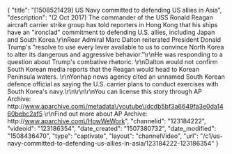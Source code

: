 {
    "title": "[1508521429] US Navy committed to defending US allies in Asia",
    "description": "(2 Oct 2017) The commander of the USS Ronald Reagan aircraft carrier strike group has told reporters in Hong Kong that his ships have an \"ironclad\" commitment to defending U.S. allies, including Japan and South Korea.\r\nRear Admiral Marc Dalton reiterated President Donald Trump's \"resolve to use every lever available to us to convince North Korea to alter its dangerous and aggressive behavior.\"\r\nHe was responding to a question about Trump's combative rhetoric. \r\nDalton would not confirm South Korean media reports that the Reagan would head to Korean Peninsula waters. \r\nYonhap news agency cited an unnamed South Korean defence official as saying the U.S. carrier plans to conduct exercises with South Korea's navy.\r\n\r\n\r\nYou can license this story through AP Archive: http:\/\/www.aparchive.com\/metadata\/youtube\/dcdb5bf3a6649fa3e0da1460bebc2af5 \r\nFind out more about AP Archive: http:\/\/www.aparchive.com\/HowWeWork",
    "channelid": "123184222",
    "videoid": "123186354",
    "date_created": "1507380732",
    "date_modified": "1508436470",
    "type": "captivate",
    "layout": "channelVideo",
    "url": "\/c1\/us-navy-committed-to-defending-us-allies-in-asia\/123184222-123186354"
}